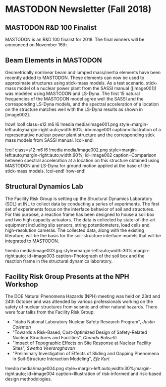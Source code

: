 # MASTODON Newsletter (Fall 2018)

## MASTODON R&D 100 Finalist

MASTODON is an R&D 100 finalist for 2018. The final winners will be announced on November 16th.

## Beam Elements in MASTODON

Geometrically nonlinear beam and lumped mass/inertia elements have been recently added to MASTODON. These elements can now be used to approximate structures using stick-mass models. As a test scenario, stick-mass model of a nuclear power plant from the SASSI manual ([image001]) was modeled using MASTODON and LS-Dyna. The first 15 natural frequencies of the MASTODON model agree well the SASSI and the corresponding LS-Dyna models, and the spectral acceleration of a location on the structure matches well with the LS-Dyna results as shown in [image002].

!row!
!col! class=s12 m6 l6
!media media/image001.png style=margin-left:auto;margin-right:auto;width:60%; id=image001
	caption=Illustration of a representative nuclear power plant structure and the corresponding stick mass models from SASSI manual.
!col-end!

!col! class=s12 m6 l6
!media media/image002.png style=margin-left:auto;margin-right:auto;width:90%; id=image002
	caption=Comparison between spectral acceleration at a location on this structure obtained using MASTODON and LS-Dyna for ground motion applied at the base of the stick-mass models.
!col-end!
!row-end!

## Structural Dynamics Lab

The Facility Risk Group is setting up the Structural Dynamics Laboratory (SDL) at INL to collect data by conducting a series of experiments. The first set of experiments focus on the interface behavior of soil and structures. For this purpose, a reaction frame has been designed to house a soil box and two high capacity actuators. The data is collected by state-of-the-art equipment including slip sensors, string potentiometers, load cells and high-resolution cameras. The collected data, along with the existing literature, will be the basis for the soil-structure interface models that will be integrated to MASTODON.

!media media/image003.jpg style=margin-left:auto;width:30%;margin-right:auto; id=image003
	caption=Photograph of the soil box and the reaction frame in the structural dynamics laboratory.

## Facility Risk Group Presents at the NPH Workshop

The DOE Natural Phenomena Hazards (NPH) meeting was held on 23rd and 24th October and was attended by various professionals working on the safety of nuclear structures from seismic and other natural hazards. There were four talks from the Facility Risk Group:

- "Idaho National Laboratory Nuclear Safety Research Program", *Justin Coleman*
- "Towards a Risk-Based, Cost-Optimized Design of Safety-Related Nuclear Structures and Facilities", *Chandu Bolisetti*
- "Impact of Topographic Effects on Site Response at Nuclear Facility Sites", *Swetha Veeraraghavan*
- "Preliminary Investigation of Effects of Sliding and Gapping Phenomena in Soil-Structure Interaction Modeling", *Efe Kurt*


!media media/image004.png style=margin-left:auto;width:30%;margin-right:auto; id=image004
       caption=Illustration of risk-informed and risk-based design methodologies.
